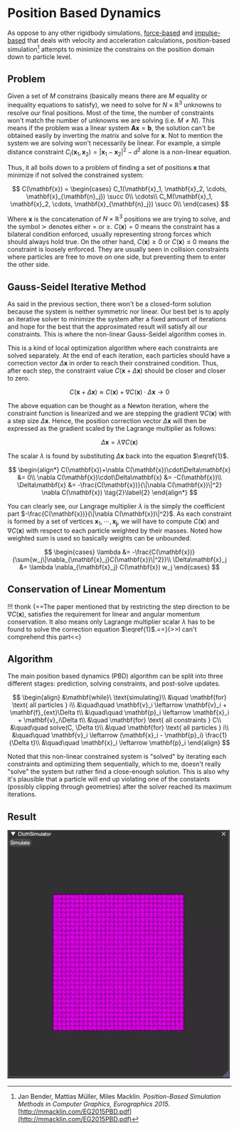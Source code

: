 # Position Based Dynamics
As oppose to any other rigidbody simulations, [force-based](force-based.md) and [impulse-based](impulse-based.md) that deals with velocity and acceleration calculations, position-based simulation[^1] attempts to minimize the constrains on the position domain down to particle level. 

## Problem
Given a set of $M$ constrains (basically means there are $M$ equality or inequality equations to satisfy), we need to solve for $N\times\mathbb{R}^3$ unknowns to resolve our final positions. Most of the time, the number of constraints won't match the number of unknowns we are solving (i.e. $M \neq N$). This means if the problem was a linear system $\mathbf{A}\mathbf{x}=\mathbf{b}$, the solution can't be obtained easily by inverting the matrix and solve for $\mathbf{x}$. Not to mention the system we are solving won't necessarily be linear. For example, a simple distance constraint $C_i(\mathbf{x}_1, \mathbf{x}_2)=\left|\mathbf{x}_1-\mathbf{x}_2\right|^2-d^2$ alone is a non-linear equation.

Thus, it all boils down to a problem of finding a set of positions $\mathbf{x}$ that minimize if not solved the constrained system:

$$
C(\mathbf{x}) =
\begin{cases}
C_1(\mathbf{x}_1, \mathbf{x}_2, \cdots, \mathbf{x}_{\mathbf{n}_j}) \succ 0\\
\cdots\\
C_M(\mathbf{x}_1, \mathbf{x}_2, \cdots, \mathbf{x}_{\mathbf{n}_j}) \succ 0\\
\end{cases}
$$

Where $\mathbf{x}$ is the concatenation of $N\times\mathbb{R}^3$ positions we are trying to solve, and the symbol $\succ$ denotes either $=$ or $\geq$. $C(\mathbf{x})=0$ means the constraint has a bilateral condition enforced, usually representing strong forces which should always hold true. On the other hand, $C(\mathbf{x}) \geq 0$ or $C(\mathbf{x}) \leq 0$ means the constraint is loosely enforced. They are usually seen in collision constraints where particles are free to move on one side, but preventing them to enter the other side. 

## Gauss-Seidel Iterative Method
As said in the previous section, there won't be a closed-form solution because the system is neither symmetric nor linear. Our best bet is to apply an iterative solver to minimize the system after a fixed amount of iterations and hope for the best that the approximated result will satisfy all our constraints. This is where the non-linear Gauss-Seidel algorithm comes in.

This is a kind of local optimization algorithm where  each constraints are solved separately. At the end of each iteration, each particles should have a correction vector $\Delta\mathbf{x}$ in order to reach their constrained condition. Thus, after each step, the constraint value $C(\mathbf{x}+\Delta\mathbf{x})$ should be closer and closer to zero.

$$
C(\mathbf{x}+\Delta\mathbf{x})\approx C(\mathbf{x})+\nabla C(\mathbf{x})\cdot\Delta \mathbf{x} \rightarrow 0 \tag{1}\label{1}
$$

The above equation can be thought as a Newton iteration, where the constraint function is linearized and we are stepping the gradient $\nabla C(\mathbf{x})$ with a step size $\Delta\mathbf{x}$. Hence, the position correction vector $\Delta\mathbf{x}$ will then be expressed as the gradient scaled by the Lagrange multiplier as follows:

$$
\Delta\mathbf{x}=\lambda \nabla C(\mathbf{x})
$$

The scalar $\lambda$ is found by substituting $\Delta\mathbf{x}$ back into the equation $\eqref{1}$.

$$
\begin{align*}
C(\mathbf{x})+\nabla C(\mathbf{x})\cdot\Delta\mathbf{x} &= 0\\
\nabla C(\mathbf{x})\cdot\Delta\mathbf{x} &= -C(\mathbf{x})\\
\Delta\mathbf{x} &= -\frac{C(\mathbf{x})}{\|\nabla C(\mathbf{x})\|^2} \nabla C(\mathbf{x}) \tag{2}\label{2}
\end{align*}
$$

You can clearly see, our Langrage multiplier $\lambda$ is the simply the coefficient part $-\frac{C(\mathbf{x})}{\|\nabla C(\mathbf{x})\|^2}$. As each constraint is formed by a set of vertices $\mathbf{x}_1, \cdots, \mathbf{x}_\mathbf{j}$, we will have to compute $C(\mathbf{x})$ and $\nabla C(\mathbf{x})$ with respect to each particle weighted by their masses. Noted how weighted sum is used so basically weights can be unbounded.

$$
\begin{cases}
\lambda &= -\frac{C(\mathbf{x})}{\sum{w_j\|\nabla_{\mathbf{x}_j}C(\mathbf{x})\|^2}}\\
\Delta\mathbf{x}_j &= \lambda \nabla_{\mathbf{x}_j} C(\mathbf{x}) w_j
\end{cases}
$$

## Conservation of Linear Momentum
!!! thonk
    {==The paper mentioned that by restricting the step direction to be $\nabla C(\mathbf{x})$, satisfies the requirement for linear and angular momentum conservation. It also means only Lagrange multiplier scalar $\lambda$ has to be found to solve the correction equation $\eqref{1}$.==}{>>I can't comprehend this part<<}

## Algorithm
The main position based dynamics (PBD) algorithm can be split into three different stages: prediction, solving constraints, and post-solve updates.

$$
\begin{align}
&\mathbf{while}\ \text{simulating}\\
&\quad \mathbf{for} \text{ all particles } i\\
&\quad\quad \mathbf{v}_i \leftarrow \mathbf{v}_i + \mathbf{f}_{ext}\Delta t\\
&\quad\quad \mathbf{p}_i \leftarrow \mathbf{x}_i + \mathbf{v}_i\Delta t\\
&\quad \mathbf{for} \text{ all constraints } C\\
&\quad\quad solve(C, \Delta t)\\
&\quad \mathbf{for} \text{ all particles } i\\
&\quad\quad \mathbf{v}_i \leftarrow (\mathbf{x}_i - \mathbf{p}_i) \frac{1}{\Delta t}\\
&\quad\quad \mathbf{x}_i \leftarrow \mathbf{p}_i
\end{align}
$$

Noted that this non-linear constrained system is "solved" by iterating each constraints and optimizing them sequentially, which to me, doesn't really "solve" the system but rather find a close-enough solution. This is also why it's plausible that a particle will end up violating one of the constaints (possibly clipping through geometries) after the solver reached its maximum iterations. 

## Result
![](img/pbd.webp)

[^1]: Jan Bender, Mattias Müller, Miles Macklin. _Position-Based Simulation Methods in Computer Graphics, Eurographics 2015_. [http://mmacklin.com/EG2015PBD.pdf](http://mmacklin.com/EG2015PBD.pdf)